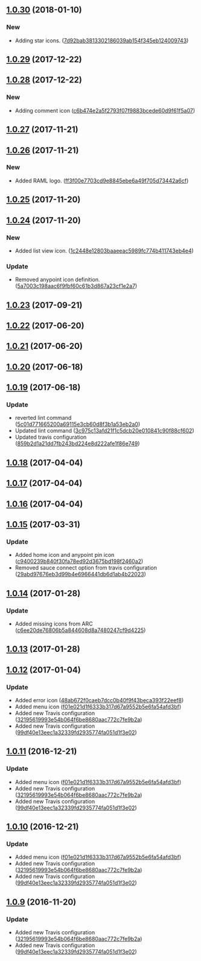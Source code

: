 <a name="1.0.30"></a>
## [1.0.30](https://github.com/advanced-rest-client/arc-icons/compare/1.0.29...1.0.30) (2018-01-10)


### New

* Adding star icons. ([7d92bab3813302186039ab154f345eb124009743](https://github.com/advanced-rest-client/arc-icons/commit/7d92bab3813302186039ab154f345eb124009743))



<a name="1.0.29"></a>
## [1.0.29](https://github.com/advanced-rest-client/arc-icons/compare/1.0.28...1.0.29) (2017-12-22)




<a name="1.0.28"></a>
## [1.0.28](https://github.com/advanced-rest-client/arc-icons/compare/1.0.27...1.0.28) (2017-12-22)


### New

* Adding comment icon ([c6b474e2a5f2793f07f9883bcede60d9f61f5a07](https://github.com/advanced-rest-client/arc-icons/commit/c6b474e2a5f2793f07f9883bcede60d9f61f5a07))



<a name="1.0.27"></a>
## [1.0.27](https://github.com/advanced-rest-client/arc-icons/compare/1.0.26...1.0.27) (2017-11-21)




<a name="1.0.26"></a>
## [1.0.26](https://github.com/advanced-rest-client/arc-icons/compare/1.0.25...1.0.26) (2017-11-21)


### New

* Added RAML logo. ([ff3f00e7703cd9e8845ebe6a49f705d73442a6cf](https://github.com/advanced-rest-client/arc-icons/commit/ff3f00e7703cd9e8845ebe6a49f705d73442a6cf))



<a name="1.0.25"></a>
## [1.0.25](https://github.com/advanced-rest-client/arc-icons/compare/1.0.24...1.0.25) (2017-11-20)




<a name="1.0.24"></a>
## [1.0.24](https://github.com/advanced-rest-client/arc-icons/compare/1.0.23...1.0.24) (2017-11-20)


### New

* Added list view icon. ([1c2448e12803baaeeac5989fc774b411743eb4e4](https://github.com/advanced-rest-client/arc-icons/commit/1c2448e12803baaeeac5989fc774b411743eb4e4))

### Update

* Removed anypoint icon definition. ([5a7003c198aac6f9fbf60c61b3d867a23cf1e2a7](https://github.com/advanced-rest-client/arc-icons/commit/5a7003c198aac6f9fbf60c61b3d867a23cf1e2a7))



<a name="1.0.23"></a>
## [1.0.23](https://github.com/advanced-rest-client/arc-icons/compare/1.0.21...1.0.23) (2017-09-21)




<a name="1.0.22"></a>
## [1.0.22](https://github.com/advanced-rest-client/arc-icons/compare/1.0.21...v1.0.22) (2017-06-20)




<a name="1.0.21"></a>
## [1.0.21](https://github.com/advanced-rest-client/arc-icons/compare/1.0.20...v1.0.21) (2017-06-20)




<a name="1.0.20"></a>
## [1.0.20](https://github.com/advanced-rest-client/arc-icons/compare/1.0.19...v1.0.20) (2017-06-18)




<a name="1.0.19"></a>
## [1.0.19](https://github.com/advanced-rest-client/arc-icons/compare/1.0.18...v1.0.19) (2017-06-18)


### Update

* reverted lint command ([5c01d771665200a69115e3cb60d8f3b1a53eb2a0](https://github.com/advanced-rest-client/arc-icons/commit/5c01d771665200a69115e3cb60d8f3b1a53eb2a0))
* Updated lint command ([3c975c13afd21f1c5dcb20e010841c90f88cf602](https://github.com/advanced-rest-client/arc-icons/commit/3c975c13afd21f1c5dcb20e010841c90f88cf602))
* Updated travis configuration ([859b2d1a21dd7fb243bd224e8d222afe1f86e749](https://github.com/advanced-rest-client/arc-icons/commit/859b2d1a21dd7fb243bd224e8d222afe1f86e749))



<a name="1.0.18"></a>
## [1.0.18](https://github.com/advanced-rest-client/arc-icons/compare/1.0.17...v1.0.18) (2017-04-04)




<a name="1.0.17"></a>
## [1.0.17](https://github.com/advanced-rest-client/arc-icons/compare/1.0.15...v1.0.17) (2017-04-04)




<a name="1.0.16"></a>
## [1.0.16](https://github.com/advanced-rest-client/arc-icons/compare/1.0.15...v1.0.16) (2017-04-04)




<a name="1.0.15"></a>
## [1.0.15](https://github.com/advanced-rest-client/arc-icons/compare/1.0.14...v1.0.15) (2017-03-31)


### Update

* Added home icon and anypoint pin icon ([c9400239b840f30fa78ed92d3675bd198f2460a2](https://github.com/advanced-rest-client/arc-icons/commit/c9400239b840f30fa78ed92d3675bd198f2460a2))
* Removed sauce connect option from travis configuration ([29abd97676eb3d99b4e6966441db6d1ab4b22023](https://github.com/advanced-rest-client/arc-icons/commit/29abd97676eb3d99b4e6966441db6d1ab4b22023))



<a name="1.0.14"></a>
## [1.0.14](https://github.com/advanced-rest-client/arc-icons/compare/1.0.12...v1.0.14) (2017-01-28)


### Update

* Added missing icons from ARC ([c6ee20de76806b5a844608d8a7480247cf9d4225](https://github.com/advanced-rest-client/arc-icons/commit/c6ee20de76806b5a844608d8a7480247cf9d4225))



<a name="1.0.13"></a>
## [1.0.13](https://github.com/advanced-rest-client/arc-icons/compare/1.0.12...v1.0.13) (2017-01-28)




<a name="1.0.12"></a>
## [1.0.12](https://github.com/advanced-rest-client/arc-icons/compare/1.0.8...v1.0.12) (2017-01-04)


### Update

* Added error icon ([48ab672f0caeb7dcc0b40f9f43beca393f22eef8](https://github.com/advanced-rest-client/arc-icons/commit/48ab672f0caeb7dcc0b40f9f43beca393f22eef8))
* Added menu icon ([f01e021d1f6333b317d67a9552b5e6fa54afd3bf](https://github.com/advanced-rest-client/arc-icons/commit/f01e021d1f6333b317d67a9552b5e6fa54afd3bf))
* Added new Travis configuration ([32195619993e54b064f6be8680aac772c7fe9b2a](https://github.com/advanced-rest-client/arc-icons/commit/32195619993e54b064f6be8680aac772c7fe9b2a))
* Added new Travis configuration ([99df40e13eec1a32339fd2935774fa051d1f3e02](https://github.com/advanced-rest-client/arc-icons/commit/99df40e13eec1a32339fd2935774fa051d1f3e02))



<a name="1.0.11"></a>
## [1.0.11](https://github.com/advanced-rest-client/arc-icons/compare/1.0.8...v1.0.11) (2016-12-21)


### Update

* Added menu icon ([f01e021d1f6333b317d67a9552b5e6fa54afd3bf](https://github.com/advanced-rest-client/arc-icons/commit/f01e021d1f6333b317d67a9552b5e6fa54afd3bf))
* Added new Travis configuration ([32195619993e54b064f6be8680aac772c7fe9b2a](https://github.com/advanced-rest-client/arc-icons/commit/32195619993e54b064f6be8680aac772c7fe9b2a))
* Added new Travis configuration ([99df40e13eec1a32339fd2935774fa051d1f3e02](https://github.com/advanced-rest-client/arc-icons/commit/99df40e13eec1a32339fd2935774fa051d1f3e02))



<a name="1.0.10"></a>
## [1.0.10](https://github.com/advanced-rest-client/arc-icons/compare/1.0.8...v1.0.10) (2016-12-21)


### Update

* Added menu icon ([f01e021d1f6333b317d67a9552b5e6fa54afd3bf](https://github.com/advanced-rest-client/arc-icons/commit/f01e021d1f6333b317d67a9552b5e6fa54afd3bf))
* Added new Travis configuration ([32195619993e54b064f6be8680aac772c7fe9b2a](https://github.com/advanced-rest-client/arc-icons/commit/32195619993e54b064f6be8680aac772c7fe9b2a))
* Added new Travis configuration ([99df40e13eec1a32339fd2935774fa051d1f3e02](https://github.com/advanced-rest-client/arc-icons/commit/99df40e13eec1a32339fd2935774fa051d1f3e02))



<a name="1.0.9"></a>
## [1.0.9](https://github.com/advanced-rest-client/arc-icons/compare/1.0.8...v1.0.9) (2016-11-20)


### Update

* Added new Travis configuration ([32195619993e54b064f6be8680aac772c7fe9b2a](https://github.com/advanced-rest-client/arc-icons/commit/32195619993e54b064f6be8680aac772c7fe9b2a))
* Added new Travis configuration ([99df40e13eec1a32339fd2935774fa051d1f3e02](https://github.com/advanced-rest-client/arc-icons/commit/99df40e13eec1a32339fd2935774fa051d1f3e02))



